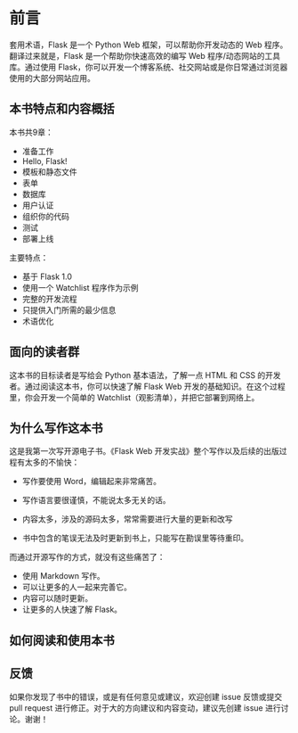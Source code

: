 # 前言

套用术语，Flask 是一个 Python Web 框架，可以帮助你开发动态的 Web 程序。翻译过来就是，Flask 是一个帮助你快速高效的编写 Web 程序/动态网站的工具库。通过使用 Flask，你可以开发一个博客系统、社交网站或是你日常通过浏览器使用的大部分网站应用。

## 本书特点和内容概括

本书共9章：

- 准备工作
- Hello, Flask!
- 模板和静态文件
- 表单
- 数据库
- 用户认证
- 组织你的代码
- 测试
- 部署上线

主要特点：

- 基于 Flask 1.0
- 使用一个 Watchlist 程序作为示例
- 完整的开发流程
- 只提供入门所需的最少信息
- 术语优化

## 面向的读者群

这本书的目标读者是写给会 Python 基本语法，了解一点 HTML 和 CSS 的开发者。通过阅读这本书，你可以快速了解 Flask Web 开发的基础知识。在这个过程里，你会开发一个简单的 Watchlist（观影清单），并把它部署到网络上。

## 为什么写作这本书

这是我第一次写开源电子书。《Flask Web 开发实战》整个写作以及后续的出版过程有太多的不愉快：

* 写作要使用 Word，编辑起来非常痛苦。
* 写作语言要很谨慎，不能说太多无关的话。

* 内容太多，涉及的源码太多，常常需要进行大量的更新和改写

* 书中包含的笔误无法及时更新到书上，只能写在勘误里等待重印。

而通过开源写作的方式，就没有这些痛苦了：

* 使用 Markdown 写作。
* 可以让更多的人一起来完善它。
* 内容可以随时更新。
* 让更多的人快速了解 Flask。

## 如何阅读和使用本书



## 反馈

如果你发现了书中的错误，或是有任何意见或建议，欢迎创建 issue 反馈或提交 pull request 进行修正。对于大的方向建议和内容变动，建议先创建 issue 进行讨论。谢谢！



